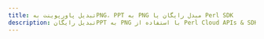 ---title: تبدیل پاورپوینت بهPNG، PPT به PNG مبدل رایگان یا Perl SDKdescription: تبدیل رایگانPPT به PNG با استفاده از Perl Cloud APIs & SDK. همچنین اسناد Microsoft PowerPoint را در Cloud ایجاد، ویرایش و رندر کنید.---